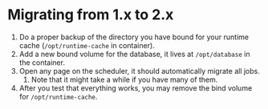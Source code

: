 # Migrating from 1.x to 2.x

1. Do a proper backup of the directory you have bound for your runtime cache (`/opt/runtime-cache` in container).
2. Add a new bound volume for the database, it lives at `/opt/database` in the container.
3. Open any page on the scheduler, it should automatically migrate all jobs.
   1. Note that it might take a while if you have many of them.
4. After you test that everything works, you may remove the bind volume for `/opt/runtime-cache`.
